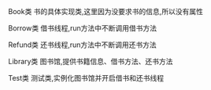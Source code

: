 Book类   书的具体实现类,这里因为没要求书的信息,所以没有属性

Borrow类 借书线程,run方法中不断调用借书方法

Refund类 还书线程,run方法中不断调用还书方法

Library类  图书馆,提供书籍信息、借书方法、还书方法

Test类   测试类,实例化图书馆并开启借书和还书线程
